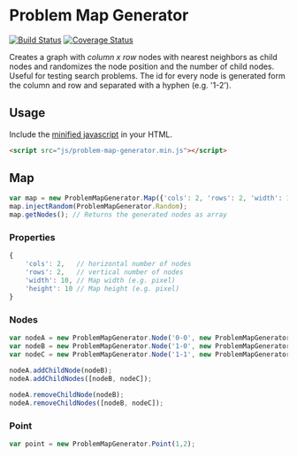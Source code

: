 # Problem Map Generator

[![Build Status](https://travis-ci.org/marcbreitung/problem-map-generator.svg?branch=master)](https://travis-ci.org/marcbreitung/problem-map-generator) [![Coverage Status](https://coveralls.io/repos/github/marcbreitung/problem-map-generator/badge.svg?branch=master)](https://coveralls.io/github/marcbreitung/problem-map-generator?branch=master)

Creates a graph with *column x row* nodes with nearest neighbors as child nodes and randomizes the node position and the number of child nodes. Useful for testing search problems. The id for every node is generated form the column and row and separated with a hyphen (e.g. '1-2').

## Usage
Include the [minified javascript](https://raw.githubusercontent.com/marcbreitung/problem-map-generator/master/dist/problem-map-generator.min.js) in your HTML.

```html
<script src="js/problem-map-generator.min.js"></script>
```

## Map
```javascript
var map = new ProblemMapGenerator.Map({'cols': 2, 'rows': 2, 'width': 10, 'height': 10});
map.injectRandom(ProblemMapGenerator.Random);
map.getNodes(); // Returns the generated nodes as array
```
### Properties
```javascript
{
    'cols': 2,   // horizontal number of nodes
    'rows': 2,   // vertical number of nodes
    'width': 10, // Map width (e.g. pixel)
    'height': 10 // Map height (e.g. pixel)
}
```
### Nodes
```javascript
var nodeA = new ProblemMapGenerator.Node('0-0', new ProblemMapGenerator.Point(0, 0), new ProblemMapGenerator.Point(0, 0));
var nodeB = new ProblemMapGenerator.Node('1-0', new ProblemMapGenerator.Point(1, 0), new ProblemMapGenerator.Point(10, 0));
var nodeC = new ProblemMapGenerator.Node('1-1', new ProblemMapGenerator.Point(1, 1), new ProblemMapGenerator.Point(10, 10));
    
nodeA.addChildNode(nodeB);
nodeA.addChildNodes([nodeB, nodeC]);

nodeA.removeChildNode(nodeB);
nodeA.removeChildNodes([nodeB, nodeC]);
```
### Point
```javascript
var point = new ProblemMapGenerator.Point(1,2);
```